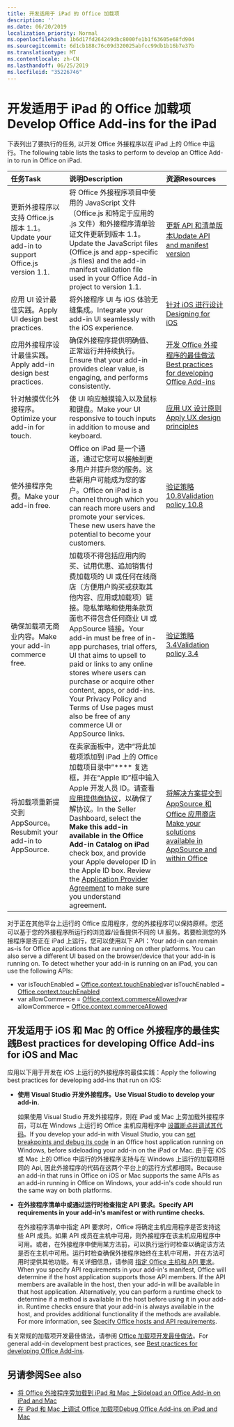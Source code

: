 ```yaml
---
title: 开发适用于 iPad 的 Office 加载项
description: ''
ms.date: 06/20/2019
localization_priority: Normal
ms.openlocfilehash: 1b6d17fd264249dbc8000fe1b1f63605e68fd904
ms.sourcegitcommit: 6d1cb188c76c09d320025abfcc99db1b16b7e37b
ms.translationtype: MT
ms.contentlocale: zh-CN
ms.lasthandoff: 06/25/2019
ms.locfileid: "35226746"
---
```

# <a name="develop-office-add-ins-for-the-ipad"></a><span data-ttu-id="8d740-102">开发适用于 iPad 的 Office 加载项</span><span class="sxs-lookup"><span data-stu-id="8d740-102">Develop Office Add-ins for the iPad</span></span>


<span data-ttu-id="8d740-103">下表列出了要执行的任务, 以开发 Office 外接程序以在 iPad 上的 Office 中运行。</span><span class="sxs-lookup"><span data-stu-id="8d740-103">The following table lists the tasks to perform to develop an Office Add-in to run in Office on iPad.</span></span>


|<span data-ttu-id="8d740-104">**任务**</span><span class="sxs-lookup"><span data-stu-id="8d740-104">**Task**</span></span>|<span data-ttu-id="8d740-105">**说明**</span><span class="sxs-lookup"><span data-stu-id="8d740-105">**Description**</span></span>|<span data-ttu-id="8d740-106">**资源**</span><span class="sxs-lookup"><span data-stu-id="8d740-106">**Resources**</span></span>|
|:-----|:-----|:-----|
|<span data-ttu-id="8d740-107">更新外接程序以支持 Office.js 版本 1.1。</span><span class="sxs-lookup"><span data-stu-id="8d740-107">Update your add-in to support Office.js version 1.1.</span></span>|<span data-ttu-id="8d740-108">将 Office 外接程序项目中使用的 JavaScript 文件（Office.js 和特定于应用的 .js 文件）和外接程序清单验证文件更新到版本 1.1。</span><span class="sxs-lookup"><span data-stu-id="8d740-108">Update the JavaScript files (Office.js and app-specific .js files) and the add-in manifest validation file used in your Office Add-in project to version 1.1.</span></span>|[<span data-ttu-id="8d740-109">更新 API 和清单版本</span><span class="sxs-lookup"><span data-stu-id="8d740-109">Update API and manifest version</span></span>](update-your-javascript-api-for-office-and-manifest-schema-version.md)|
|<span data-ttu-id="8d740-110">应用 UI 设计最佳实践。</span><span class="sxs-lookup"><span data-stu-id="8d740-110">Apply UI design best practices.</span></span>|<span data-ttu-id="8d740-111">将外接程序 UI 与 iOS 体验无缝集成。</span><span class="sxs-lookup"><span data-stu-id="8d740-111">Integrate your add-in UI seamlessly with the iOS experience.</span></span>|[<span data-ttu-id="8d740-112">针对 iOS 进行设计</span><span class="sxs-lookup"><span data-stu-id="8d740-112">Designing for iOS</span></span>](https://developer.apple.com/library/ios/documentation/UserExperience/Conceptual/MobileHIG/)|
|<span data-ttu-id="8d740-113">应用外接程序设计最佳实践。</span><span class="sxs-lookup"><span data-stu-id="8d740-113">Apply add-in design best practices.</span></span>|<span data-ttu-id="8d740-114">确保外接程序提供明确值、正常运行并持续执行。</span><span class="sxs-lookup"><span data-stu-id="8d740-114">Ensure that your add-in provides clear value, is engaging, and performs consistently.</span></span>|[<span data-ttu-id="8d740-115">开发 Office 外接程序的最佳做法</span><span class="sxs-lookup"><span data-stu-id="8d740-115">Best practices for developing Office Add-ins</span></span>](../concepts/add-in-development-best-practices.md)|
|<span data-ttu-id="8d740-116">针对触摸优化外接程序。</span><span class="sxs-lookup"><span data-stu-id="8d740-116">Optimize your add-in for touch.</span></span>|<span data-ttu-id="8d740-117">使 UI 响应触摸输入以及鼠标和键盘。</span><span class="sxs-lookup"><span data-stu-id="8d740-117">Make your UI responsive to touch inputs in addition to mouse and keyboard.</span></span>|[<span data-ttu-id="8d740-118">应用 UX 设计原则</span><span class="sxs-lookup"><span data-stu-id="8d740-118">Apply UX design principles</span></span>](../concepts/add-in-development-best-practices.md#apply-ux-design-principles)|
|<span data-ttu-id="8d740-119">使外接程序免费。</span><span class="sxs-lookup"><span data-stu-id="8d740-119">Make your add-in free.</span></span>|<span data-ttu-id="8d740-p101">Office on iPad 是一个通道，通过它您可以接触到更多用户并提升您的服务。这些新用户可能成为您的客户。</span><span class="sxs-lookup"><span data-stu-id="8d740-p101">Office on iPad is a channel through which you can reach more users and promote your services. These new users have the potential to become your customers.</span></span>|[<span data-ttu-id="8d740-122">验证策略 10.8</span><span class="sxs-lookup"><span data-stu-id="8d740-122">Validation policy 10.8</span></span>](/office/dev/store/validation-policies#10-apps-and-add-ins-utilize-supported-capabilities)|
|<span data-ttu-id="8d740-123">确保加载项无商业内容。</span><span class="sxs-lookup"><span data-stu-id="8d740-123">Make your add-in commerce free.</span></span>|<span data-ttu-id="8d740-124">加载项不得包括应用内购买、试用优惠、追加销售付费加载项的 UI 或任何在线商店（方便用户购买或获取其他内容、应用或加载项）链接。隐私策略和使用条款页面也不得包含任何商业 UI 或 AppSource 链接。</span><span class="sxs-lookup"><span data-stu-id="8d740-124">Your add-in must be free of in-app purchases, trial offers, UI that aims to upsell to paid or links to any online stores where users can purchase or acquire other content, apps, or add-ins. Your Privacy Policy and Terms of Use pages must also be free of any commerce UI or AppSource links.</span></span>|[<span data-ttu-id="8d740-125">验证策略 3.4</span><span class="sxs-lookup"><span data-stu-id="8d740-125">Validation policy 3.4</span></span>](/office/dev/store/validation-policies#3-apps-and-add-ins-can-sell-additional-features-or-content-through-purchases-within-the-app-or-add-in)|
|<span data-ttu-id="8d740-126">将加载项重新提交到 AppSource。</span><span class="sxs-lookup"><span data-stu-id="8d740-126">Resubmit your add-in to AppSource.</span></span>|<span data-ttu-id="8d740-p102">在卖家面板中，选中“将此加载项添加到 iPad 上的 Office 加载项目录中”\*\*\*\* 复选框，并在“Apple ID”框中输入 Apple 开发人员 ID。请查看[应用提供商协议](https://sellerdashboard.microsoft.com/Assets/Content/Agreements/en-US/Office_Store_Seller_Agreement_20120927.htm)，以确保了解协议。</span><span class="sxs-lookup"><span data-stu-id="8d740-p102">In the Seller Dashboard, select the **Make this add-in available in the Office Add-in Catalog on iPad** check box, and provide your Apple developer ID in the Apple ID box. Review the [Application Provider Agreement](https://sellerdashboard.microsoft.com/Assets/Content/Agreements/en-US/Office_Store_Seller_Agreement_20120927.htm) to make sure you understand agreement.</span></span>|[<span data-ttu-id="8d740-129">将解决方案提交到 AppSource 和 Office 应用商店</span><span class="sxs-lookup"><span data-stu-id="8d740-129">Make your solutions available in AppSource and within Office</span></span>](/office/dev/store/submit-to-the-office-store)|

<span data-ttu-id="8d740-p103">对于正在其他平台上运行的 Office 应用程序，您的外接程序可以保持原样。您还可以基于您的外接程序所运行的浏览器/设备提供不同的 UI 服务。若要检测您的外接程序是否正在 iPad 上运行，您可以使用以下 API：</span><span class="sxs-lookup"><span data-stu-id="8d740-p103">Your add-in can remain as-is for Office applications that are running on other platforms. You can also serve a different UI based on the browser/device that your add-in is running on. To detect whether your add-in is running on an iPad, you can use the following APIs:</span></span>
- <span data-ttu-id="8d740-133">var isTouchEnabled = [Office.context.touchEnabled](/javascript/api/office/office.context#touchenabled)</span><span class="sxs-lookup"><span data-stu-id="8d740-133">var isTouchEnabled = [Office.context.touchEnabled](/javascript/api/office/office.context#touchenabled)</span></span>
- <span data-ttu-id="8d740-134">var allowCommerce = [Office.context.commerceAllowed](/javascript/api/office/office.context#commerceallowed)</span><span class="sxs-lookup"><span data-stu-id="8d740-134">var allowCommerce = [Office.context.commerceAllowed](/javascript/api/office/office.context#commerceallowed)</span></span>


## <a name="best-practices-for-developing-office-add-ins-for-ios-and-mac"></a><span data-ttu-id="8d740-135">开发适用于 iOS 和 Mac 的 Office 外接程序的最佳实践</span><span class="sxs-lookup"><span data-stu-id="8d740-135">Best practices for developing Office Add-ins for iOS and Mac</span></span>

<span data-ttu-id="8d740-136">应用以下用于开发在 iOS 上运行的外接程序的最佳实践：</span><span class="sxs-lookup"><span data-stu-id="8d740-136">Apply the following best practices for developing add-ins that run on iOS:</span></span>


-  <span data-ttu-id="8d740-137">**使用 Visual Studio 开发外接程序。**</span><span class="sxs-lookup"><span data-stu-id="8d740-137">**Use Visual Studio to develop your add-in.**</span></span>

    <span data-ttu-id="8d740-138">如果使用 Visual Studio 开发外接程序，则在 iPad 或 Mac 上旁加载外接程序前，可以在 Windows 上运行的 Office 主机应用程序中 [设置断点并调试其代码](../develop/create-and-debug-office-add-ins-in-visual-studio.md)。</span><span class="sxs-lookup"><span data-stu-id="8d740-138">If you develop your add-in with Visual Studio, you can [set breakpoints and debug its code](../develop/create-and-debug-office-add-ins-in-visual-studio.md) in an Office host application running on Windows, before sideloading your add-in on the iPad or Mac.</span></span> <span data-ttu-id="8d740-139">由于在 iOS 或 Mac 上的 Office 中运行的外接程序支持与在 Windows 上运行的加载项相同的 Api, 因此外接程序的代码在这两个平台上的运行方式都相同。</span><span class="sxs-lookup"><span data-stu-id="8d740-139">Because an add-in that runs in Office on iOS or Mac supports the same APIs as an add-in running in Office on Windows, your add-in's code should run the same way on both platforms.</span></span>

-  <span data-ttu-id="8d740-140">**在外接程序清单中或通过运行时检查指定 API 要求。**</span><span class="sxs-lookup"><span data-stu-id="8d740-140">**Specify API requirements in your add-in's manifest or with runtime checks.**</span></span>

    <span data-ttu-id="8d740-p105">在外接程序清单中指定 API 要求时，Office 将确定主机应用程序是否支持这些 API 成员。如果 API 成员在主机中可用，则外接程序在该主机应用程序中可用。或者，在外接程序中使用某方法前，可以执行运行时检查以确定该方法是否在主机中可用。运行时检查确保外接程序始终在主机中可用，并在方法可用时提供其他功能。有关详细信息，请参阅 [指定 Office 主机和 API 要求](specify-office-hosts-and-api-requirements.md)。</span><span class="sxs-lookup"><span data-stu-id="8d740-p105">When you specify API requirements in your add-in's manifest, Office will determine if the host application supports those API members. If the API members are available in the host, then your add-in will be available in that host application. Alternatively, you can perform a runtime check to determine if a method is available in the host before using it in your add-in. Runtime checks ensure that your add-in is always available in the host, and provides additional functionality if the methods are available. For more information, see [Specify Office hosts and API requirements](specify-office-hosts-and-api-requirements.md).</span></span>

<span data-ttu-id="8d740-146">有关常规的加载项开发最佳做法，请参阅 [Office 加载项开发最佳做法](../concepts/add-in-development-best-practices.md)。</span><span class="sxs-lookup"><span data-stu-id="8d740-146">For general add-in development best practices, see [Best practices for developing Office Add-ins](../concepts/add-in-development-best-practices.md).</span></span>


## <a name="see-also"></a><span data-ttu-id="8d740-147">另请参阅</span><span class="sxs-lookup"><span data-stu-id="8d740-147">See also</span></span>

- [<span data-ttu-id="8d740-148">将 Office 外接程序旁加载到 iPad 和 Mac 上</span><span class="sxs-lookup"><span data-stu-id="8d740-148">Sideload an Office Add-in on iPad and Mac</span></span>](../testing/sideload-an-office-add-in-on-ipad-and-mac.md)  
- [<span data-ttu-id="8d740-149">在 iPad 和 Mac 上调试 Office 加载项</span><span class="sxs-lookup"><span data-stu-id="8d740-149">Debug Office Add-ins on iPad and Mac</span></span>](../testing/debug-office-add-ins-on-ipad-and-mac.md)
